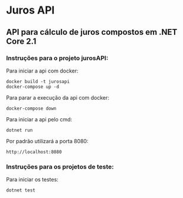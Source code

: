 # Juros API
## API para cálculo de juros compostos em .NET Core 2.1
### Instruções para o projeto __jurosAPI__:
Para iniciar a api com docker:
```
docker build -t jurosapi
docker-compose up -d
```
Para parar a execução da api com docker:
```
docker-compose down
```
Para iniciar a api pelo cmd:
```
dotnet run
```
Por padrão utilizará a porta 8080:
```
http://localhost:8080
```
### Instruções para os projetos de teste:
Para iniciar os testes:
```
dotnet test
```